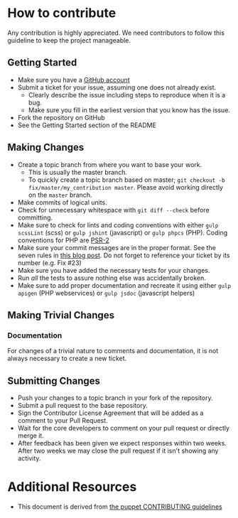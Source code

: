 # How to contribute

Any contribution is highly appreciated.
We need contributors to follow this guideline to keep the project manageable.

## Getting Started

* Make sure you have a [GitHub account](https://github.com/signup/free)
* Submit a ticket for your issue, assuming one does not already exist.
  * Clearly describe the issue including steps to reproduce when it is a bug.
  * Make sure you fill in the earliest version that you know has the issue.
* Fork the repository on GitHub
* See the Getting Started section of the README

## Making Changes

* Create a topic branch from where you want to base your work.
  * This is usually the master branch.
  * To quickly create a topic branch based on master; `git checkout -b
    fix/master/my_contribution master`. Please avoid working directly on the
    `master` branch.
* Make commits of logical units.
* Check for unnecessary whitespace with `git diff --check` before committing.
* Make sure to check for lints and coding conventions with either
  `gulp scssLint` (scss) or `gulp jshint` (javascript) or `gulp phpcs` (PHP).
  Coding conventions for PHP are [PSR-2](http://www.php-fig.org/psr/psr-2/)
* Make sure your commit messages are in the proper format.
  See the seven rules in [this blog post](http://chris.beams.io/posts/git-commit/).
  Do not forget to reference your ticket by its number (e.g. Fix #23)
* Make sure you have added the necessary tests for your changes.
* Run _all_ the tests to assure nothing else was accidentally broken.
* Make sure to add proper documentation and recreate it using either
  `gulp apigen` (PHP webservices) or `gulp jsdoc` (javascript helpers)

## Making Trivial Changes

### Documentation

For changes of a trivial nature to comments and documentation, it is not
always necessary to create a new ticket.

## Submitting Changes

* Push your changes to a topic branch in your fork of the repository.
* Submit a pull request to the base repository.
* Sign the Contributor License Agreement that will be added as a comment to your Pull Request.
* Wait for the core developers to comment on your pull request or directly merge it.
* After feedback has been given we expect responses within two weeks. After two
  weeks we may close the pull request if it isn't showing any activity.

# Additional Resources

* This document is derived from [the puppet CONTRIBUTING guidelines](https://raw.githubusercontent.com/puppetlabs/puppet/master/CONTRIBUTING.md)
